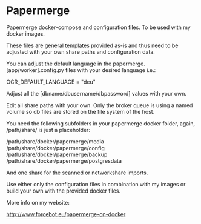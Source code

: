 # Papermerge
Papermerge docker-compose and configuration files. To be used with my docker images.

These files are general templates provided as-is and thus need to be adjusted with your own share paths and configuration data.

You can adjust the default language in the papermerge.[app/worker].config.py files with your desired language i.e.:

OCR_DEFAULT_LANGUAGE = "deu"

Adjust all the [dbname/dbusername/dbpassword] values with your own.

Edit all share paths with your own. Only the broker queue is using a named volume so db files are stored on the file system of the host.

You need the following subfolders in your papermerge docker folder, again, /path/share/ is just a placeholder:

/path/share/docker/papermerge/media
/path/share/docker/papermerge/config
/path/share/docker/papermerge/backup
/path/share/docker/papermerge/postgresdata

And one share for the scanned or networkshare imports.

Use either only the configuration files in combination with my images or build your own with the provided docker files.

More info on my website:

http://www.forcebot.eu/papermerge-on-docker
